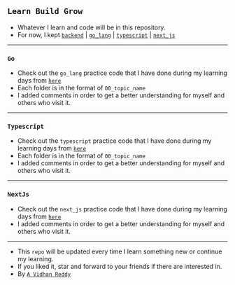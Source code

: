 ## `Learn Build Grow`

- Whatever I learn and code will be in this repository.
- For now, I kept [`backend`](https://github.com/AVidhanR/LearnBuildGrow/tree/main/backend) | [`go_lang`](https://github.com/AVidhanR/LearnBuildGrow/tree/main/go_lang) | [`typescript`](https://github.com/AVidhanR/LearnBuildGrow/tree/main/typescript) | [`next_js`](https://github.com/AVidhanR/LearnBuildGrow/tree/main/next_js)
----
### `Go`
- Check out the `go_lang` practice code that I have done during my learning days from [`here`](https://github.com/AVidhanR/LearnBuildGrow/tree/main/go_lang)
- Each folder is in the format of `00_topic_name`
- I added comments in order to get a better understanding for myself and others who visit it.
----
### `Typescript`
- Check out the `typescript` practice code that I have done during my learning days from [`here`](https://github.com/AVidhanR/LearnBuildGrow/tree/main/typescript)
- Each folder is in the format of `00_topic_name`
- I added comments in order to get a better understanding for myself and others who visit it.
----
### `NextJs`
- Check out the `next_js` practice code that I have done during my learning days from [`here`](https://github.com/AVidhanR/LearnBuildGrow/tree/main/next_js)
- I added comments in order to get a better understanding for myself and others who visit it.
----
- This `repo` will be updated every time I learn something new or continue my learning.
- If you liked it, star and forward to your friends if there are interested in.
- By [`A Vidhan Reddy`](https://linkedin.com/in/AVidhanR)
